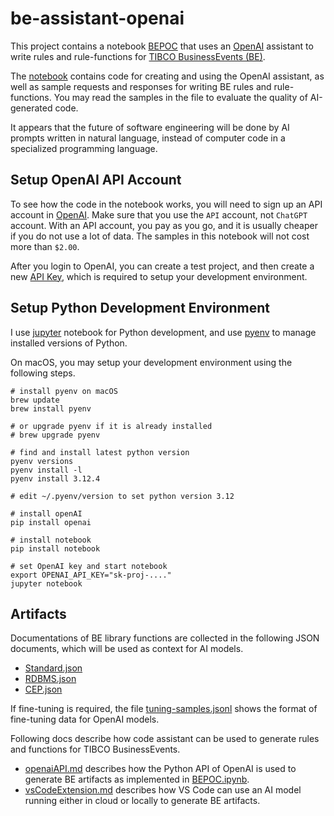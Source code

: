 # be-assistant-openai

This project contains a notebook [BEPOC](./BEPOC.ipynb) that uses an [OpenAI](https://platform.openai.com/apps) assistant to write rules and rule-functions for [TIBCO BusinessEvents (BE)](https://docs.tibco.com/products/tibco-businessevents-enterprise-edition).

The [notebook]((./BEPOC.ipynb)) contains code for creating and using the OpenAI assistant, as well as sample requests and responses for writing BE rules and rule-functions.  You may read the samples in the file to evaluate the quality of AI-generated code.

It appears that the future of software engineering will be done by AI prompts written in natural language, instead of computer code in a specialized programming language.

## Setup OpenAI API Account

To see how the code in the notebook works, you will need to sign up an API account in [OpenAI](https://platform.openai.com/apps).  Make sure that you use the `API` account, not `ChatGPT` account.  With an API account, you pay as you go, and it is usually cheaper if you do not use a lot of data.  The samples in this notebook will not cost more than `$2.00`. 

After you login to OpenAI, you can create a test project, and then create a new [API Key](https://platform.openai.com/api-keys), which is required to setup your development environment.

## Setup Python Development Environment

I use [jupyter](https://jupyter.org/install) notebook for Python development, and use [pyenv](https://github.com/pyenv/pyenv) to manage installed versions of Python.

On macOS, you may setup your development environment using the following steps.

```
# install pyenv on macOS
brew update
brew install pyenv

# or upgrade pyenv if it is already installed
# brew upgrade pyenv

# find and install latest python version
pyenv versions
pyenv install -l
pyenv install 3.12.4

# edit ~/.pyenv/version to set python version 3.12

# install openAI
pip install openai

# install notebook
pip install notebook

# set OpenAI key and start notebook
export OPENAI_API_KEY="sk-proj-...."
jupyter notebook
```

## Artifacts

Documentations of BE library functions are collected in the following JSON documents, which will be used as context for AI models.

* [Standard.json](Standard.json)
* [RDBMS.json](./RDBMS.json)
* [CEP.json](./CEP.json)

If fine-tuning is required, the file [tuning-samples.jsonl](./tuning-samples.jsonl) shows the format of fine-tuning data for OpenAI models.

Following docs describe how code assistant can be used to generate rules and functions for TIBCO BusinessEvents.

* [openaiAPI.md](./openaiAPI.md) describes how the Python API of OpenAI is used to generate BE artifacts as implemented in [BEPOC.ipynb](./BEPOC.ipynb).
* [vsCodeExtension.md](./vsCodeExtension.md) describes how VS Code can use an AI model running either in cloud or locally to generate BE artifacts.